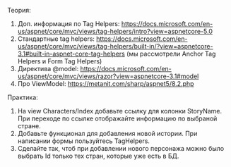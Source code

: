 Теория:
1. Доп. информация по Tag Helpers: https://docs.microsoft.com/en-us/aspnet/core/mvc/views/tag-helpers/intro?view=aspnetcore-5.0
2. Стандартные tag helpers: https://docs.microsoft.com/en-us/aspnet/core/mvc/views/tag-helpers/built-in/?view=aspnetcore-3.1#built-in-aspnet-core-tag-helpers 
(мы рассмотрели Anchor Tag Helpers и Form Tag Helpers)
2. Директива @model: https://docs.microsoft.com/en-us/aspnet/core/mvc/views/razor?view=aspnetcore-3.1#model
4. Про ViewModel: https://metanit.com/sharp/aspnet5/8.2.php

Практика:
1. На view Characters/Index добавьте ссылку для колонки StoryName. При переходе по ссылке отображайте информацию по выбраной стране.
2. Добавьте функционал для добавления новой истории. При написании формы пользуйтесь TagHelpers.
3. Сделайте так, чтоб при добавлении нового персонажа можно было выбрать Id только тех стран, которые уже есть в БД.